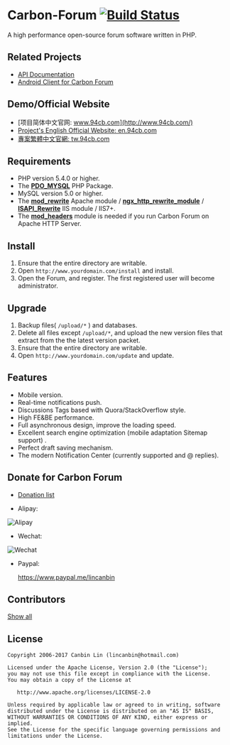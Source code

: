 # Carbon-Forum    [![Build Status](https://travis-ci.org/lincanbin/Carbon-Forum.svg?branch=develop)](https://travis-ci.org/lincanbin/Carbon-Forum)

A high performance open-source forum software written in PHP.



## Related Projects

* [API Documentation](https://github.com/lincanbin/Carbon-Forum-API-Documentation)
* [Android Client for Carbon Forum](https://github.com/lincanbin/Android-Carbon-Forum)

## Demo/Official Website

* [项目简体中文官网: www.94cb.com](http://www.94cb.com/)
* [Project's English Official Website: en.94cb.com](http://en.94cb.com/)
* [專案繁體中文官網: tw.94cb.com](http://tw.94cb.com/)

## Requirements

* PHP version 5.4.0 or higher.
* The [__PDO_MYSQL__](http://php.net/manual/en/ref.pdo-mysql.php) PHP Package.
* MySQL version 5.0 or higher.
* The [__mod_rewrite__](http://httpd.apache.org/docs/2.2/mod/mod_rewrite.html) Apache module / [__ngx_http_rewrite_module__](https://github.com/lincanbin/Carbon-Forum/blob/master/nginx.conf) / [__ISAPI_Rewrite__](http://www.helicontech.com/isapi_rewrite/) IIS module / IIS7+. 
* The [__mod_headers__](http://httpd.apache.org/docs/2.2/mod/mod_headers.html) module is needed if you run Carbon Forum on Apache HTTP Server.

## Install

1. Ensure that the entire directory are writable.
2. Open ```http://www.yourdomain.com/install``` and install.
3. Open the Forum, and register. The first registered user will become administrator.

## Upgrade

1. Backup files( ```/upload/*``` ) and databases. 
2. Delete all files except ```/upload/*```, and upload the new version files that extract from the the latest version packet. 
3. Ensure that the entire directory are writable.
4. Open ```http://www.yourdomain.com/update``` and update.

## Features

* Mobile version. 
* Real-time notifications push. 
* Discussions Tags based with Quora/StackOverflow style. 
* High FE&BE performance. 
* Full asynchronous design, improve the loading speed. 
* Excellent search engine optimization (mobile adaptation Sitemap support) .
* Perfect draft saving mechanism. 
* The modern Notification Center (currently supported and @ replies).

## Donate for Carbon Forum

* [Donation list](http://www.94cb.com/t/2465)

* Alipay: 

![Alipay](https://www.94cb.com/upload/donate_small.png)

* Wechat: 

![Wechat](https://www.94cb.com/upload/donate_weixin_small.png)

* Paypal: 

  https://www.paypal.me/lincanbin

## Contributors

[Show all](https://github.com/lincanbin/Carbon-Forum/graphs/contributors)



## License

``` 
Copyright 2006-2017 Canbin Lin (lincanbin@hotmail.com)

Licensed under the Apache License, Version 2.0 (the "License");
you may not use this file except in compliance with the License.
You may obtain a copy of the License at

   http://www.apache.org/licenses/LICENSE-2.0

Unless required by applicable law or agreed to in writing, software
distributed under the License is distributed on an "AS IS" BASIS,
WITHOUT WARRANTIES OR CONDITIONS OF ANY KIND, either express or implied.
See the License for the specific language governing permissions and
limitations under the License.
```
